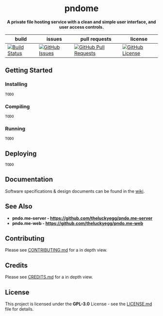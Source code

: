 <div align="center">

<h1> <strong>pndome</strong> </h1>

**A private file hosting service with a clean and simple user interface, and user access controls.**

<!-- <img src="res/repo/banner.svg" height='300px'> -->

|build|issues|pull requests|license|
|--|--|--|--|
[![Build Status](https://travis-ci.com/theluckyegg/pndome.svg?branch=master)](https://travis-ci.com/theluckyegg/pndome)|[![GitHub Issues](https://img.shields.io/github/issues/theluckyegg/pndome.svg)](https://github.com/theluckyegg/pndome/issues)|[![GitHub Pull Requests](https://img.shields.io/github/issues-pr/theluckyegg/pndome.svg)](https://github.com/theluckyegg/pndome/pulls)|[![GitHub License](https://img.shields.io/github/license/theluckyegg/pndome)](/LICENSE)
</div>


## Getting Started

### Installing

```
TODO
```

### Compiling

```
TODO
```

### Running

```
TODO
```

## Deploying

```
TODO
```

## Documentation

Software specifications & design documents can be found in the [wiki](/wiki).

## See Also

- **pndo.me-server - https://github.com/theluckyegg/pndo.me-server**
- **pndo.me-web - https://github.com/theluckyegg/pndo.me-web**

## Contributing

Please see [CONTRIBUTING.md](CONTRIBUTING.md) for a in depth view.

## Credits

Please see [CREDITS.md](CREDITS.md) for a in depth view.

## License

This project is licensed under the **GPL-3.0** License - see the [LICENSE.md](LICENSE.md) file for details.

